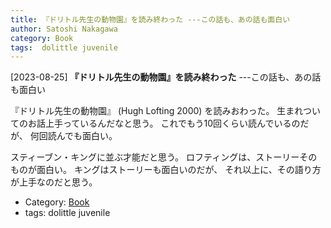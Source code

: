 ```yaml
---
title: 『ドリトル先生の動物園』を読み終わった ---この話も、あの話も面白い
author: Satoshi Nakagawa
category: Book
tags:  dolittle juvenile
---
```


[2023-08-25] **『ドリトル先生の動物園』を読み終わった**  ---この話も、あの話も面白い

 『ドリトル先生の動物園』
(Hugh Lofting 2000)
を読みおわった。
生まれついてのお話上手っているんだなと思う。
これでもう10回くらい読んでいるのだが、
何回読んでも面白い。

 スティーブン・キングに並ぶ才能だと思う。
ロフティングは、ストーリーそのものが面白い。
キングはストーリーも面白いのだが、
それ以上に、その語り方が上手なのだと思う。

- Category: [Book](https://merapano.github.io/categories.html#Book)
- tags:  dolittle juvenile
